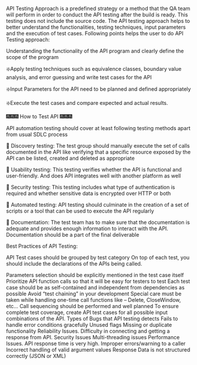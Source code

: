 API Testing Approach is a predefined strategy or a method that the QA team will perform in order to conduct the API testing after the build is ready. This testing does not include the source code. The API testing approach helps to better understand the functionalities, testing techniques, input parameters and the execution of test cases.
Following points helps the user to do API Testing approach:

Understanding the functionality of the API program and clearly define the scope of the program

❇️Apply testing techniques such as equivalence classes, boundary value analysis, and error guessing and write test cases for the API

❇️Input Parameters for the API need to be planned and defined appropriately

❇️Execute the test cases and compare expected and actual results.

🎆🎆🎆 How to Test API 🎆🎆🎆

API automation testing should cover at least following testing methods apart from usual SDLC process

🎈 Discovery testing: The test group should manually execute the set of calls documented in the API like verifying that a specific resource exposed by the API can be listed, created and deleted as appropriate

🎈 Usability testing: This testing verifies whether the API is functional and user-friendly. And does API integrates well with another platform as well

🎈 Security testing: This testing includes what type of authentication is required and whether sensitive data is encrypted over HTTP or both

🎈 Automated testing: API testing should culminate in the creation of a set of scripts or a tool that can be used to execute the API regularly

🎈 Documentation: The test team has to make sure that the documentation is adequate and provides enough information to interact with the API. Documentation should be a part of the final deliverable

Best Practices of API Testing:

API Test cases should be grouped by test category
On top of each test, you should include the declarations of the APIs being called.

Parameters selection should be explicitly mentioned in the test case itself Prioritize API function calls so that it will be easy for testers to test Each test case should be as self-contained and independent from dependencies as possible Avoid “test chaining” in your development Special care must be taken while handling one-time call functions like – Delete, CloseWindow, etc…
Call sequencing should be performed and well planned
To ensure complete test coverage, create API test cases for all possible input combinations of the API.
Types of Bugs that API testing detects
Fails to handle error conditions gracefully
Unused flags
Missing or duplicate functionality
Reliability Issues. Difficulty in connecting and getting a response from API.
Security Issues
Multi-threading issues
Performance Issues. API response time is very high.
Improper errors/warning to a caller
Incorrect handling of valid argument values
Response Data is not structured correctly (JSON or XML)
